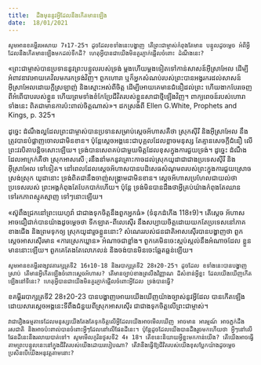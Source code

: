```yaml
---
title:  ដឹងមុននូវអ្វីដែលនឹងកើតមានឡើង
date:  18/01/2021
---
```


`សូមអានខគម្ពីរអេសាយ 7៖17-25។ ដូចដែលខទាំងនេះបង្ហាញ តើព្រះជាម្ចាស់កំពុងតែមាន បន្ទូលដូចម្តេច អំពីអ្វីដែលនឹងកើតមានឡើងមកដល់ទឹកដី? ហេតុអ្វីបានជាយើងមិនគួរភ្ញាក់ផ្អើលចំពោះ ដំណឹងនេះ?`

«ព្រះជាម្ចាស់បានប្រទាននូវព្រះបន្ទូលរបស់ទ្រង់ ម្តងហើយម្តងទៀតទៅកាន់សាសន៍អ៊ីស្រាអែល ដើម្បីអំពាវនាវអោយគេវិលមករកទ្រង់វិញ។ ពួកហោរា ឬក៏អ្នកសំណប់របស់ព្រះបានអង្វរករដល់សាសន៍ អ៊ីស្រាអែលដោយក្តីស្រឡាញ់ និងស្មោះអស់ពីចិត្ត ដើម្បីអោយគេមានជំនឿដល់ព្រះ ហើយងាកបែរចេញ ពីអំពើបាបរបស់ខ្លួន ហើយព្រមទាំងខំកែប្រែជីវិតរបស់ខ្លួនសាជាថ្មីឡើងវិញ។ ពាក្យពេចន៍របស់ហោរា ទាំងនេះ ពិតជាមានការប៉ះពាល់ចិត្តណាស់»។ ដកស្រង់ពី Ellen G.White, Prophets and Kings, p. 325។

ដូច្នេះ ដំណឹងល្អដែលព្រះជាម្ចាស់បានប្រទានសម្រាប់ស្តេចអ័ហាសគឺថា ស្រុកស៊ីរី និងអ៊ីស្រាអែល នឹងត្រូវបានបំផ្លាញចោលជាមិនខាន។ ប៉ុន្តែស្តេចអង្គនេះជាបុគ្គលដែលខ្លាចមនុស្ស តែគ្មានសេចក្តីជំនឿ លើព្រះវរបិតាបន្តិចសោះឡើយ។ ទ្រង់បានសេពគប់ជាមួយមិត្ដដែលខុសក្នុងការជួយទ្រង់។ ដូច្នេះ ដំណឹង ដែលអាក្រក់គឺថា ស្រុកអាសសើុរនឹងនាំមកនូវគ្រោះកាចដល់ស្រុកយូដាជាជាងប្រទេសស៊ីរី និងអ៊ីស្រាអែល ទៅទៀត។ នៅពេលដែលស្តេចអ័ហាសបានបដិសេធសំណូមពរបស់ព្រះក្នុងការជួយស្រោចស្រង់ស្រុក យូដានោះ ទ្រង់ពិតជានឹងចាញ់សង្គ្រាមជាមិនខាន។ ស្តេចអ័ហាសប្រហែលជាយល់ថា ប្រទេសរបស់ ព្រះអង្គកំពុងតែបែកបាក់ហើយ។ ប៉ុន្តែ ទ្រង់មិនបានដឹងថាអ្វីគ្រប់យ៉ាងកំពុងតែឈានទៅរកភាពស្មុគស្មាញ ទៅៗនោះឡើយ។

«ស៊ូពឹងជ្រកនៅព្រះយេហូវ៉ា ជាជាងទុកចិត្តនឹងពួកអ្នកធំ» (ទំនុកដំកើង 118៖9)។ តើស្តេច អ័ហាសអាចជឿជាក់បានយ៉ាងដូចម្តេចថា ទីកឡាត-ពីលេស៊ើរ នឹងសប្បាយចិត្តដោយយកតែប្រទេសនៅភាគខាងជើង និងព្រមទុកឲ្យ ស្រុកយូដារួចខ្លួននោះ? សំណេររបស់ជនជាតិអាសស៊ើរបានបង្ហាញថា ពួកស្តេចអាសស៊ើរមាន «ការស្រេកឃ្លាន» អំណាចជាខ្លាំង។ ពួកគេមិនចេះស្កប់ស្កល់នឹងអំណាចដែល ខ្លួនមាននោះឡើយ។ ពួកគេតែងតែលោភលន់ និងចង់បានមិនចេះឆ្អែតឆ្អន់ឡើយ។

`សូមអានខគម្ពីរពង្សាវតារក្សត្រទី2 16៖10-18 និងរបាក្សត្រទី2 28៖20-25។ ដូចដែល ខទាំងនេះបានបង្ហាញស្រាប់ តើមានអ្វីកើតឡើងចំពោះស្តេចអ័ហាស? តើមានច្បាប់ខាងព្រលឹងវិញ្ញាណ ដ៏សំខាន់អ្វីខ្លះ ដែលយើងឃើញកើតឡើងនៅទីនេះ? ហេតុអ្វីបានជាយើងមិនគួរភ្ញាក់ផ្អើលចំពោះអ្វីដែល ទ្រង់បានធ្វើ?`

ខគម្ពីររបាក្សត្រទី2 28៖20-23 បានបង្ហាញអោយយើងឃើញយ៉ាងច្បាស់នូវអ្វីដែល បានកើតឡើង ដោយសារស្តេចអង្គនេះទីពឹងជំនួយពីស្រុកអាសស៊ើរ ជាជាងទុកចិត្តលើព្រះជាម្ចាស់។

`វាជារឿងធម្មតាទេដែលមនុស្សយើងតែងតែទុកចិត្តលើអ្វីដែលយើងអាចមើលឃើញ អាចមាន អារម្មណ៍ អាចភ្លក់ដឹងរសជាតិ និងអាចប៉ះពាល់បានចំពោះអ្វីៗដែលនៅលើផែនដីនេះ។ ប៉ុន្តែដូចដែលយើងបានដឹងរួចមកហើយថា អ្វីៗនៅលើផែនដីនេះនឹងរលាយបាត់ទៅ។ សូមមើលកូរិនថូសទី2 4៖ 18។ តើខនេះនិយាយអ្វីខ្លះមកកាន់យើង? តើយើងអាចធ្វើតាមព្រះបន្ទូលនេះនៅក្នុងជីវិតរបស់យើងដោយរបៀបណា? តើវានឹងធ្វើឱ្យជីវិតរបស់យើងខុសប្លែកយ៉ាងដូចម្តេចប្រសិនបើយើងអនុវត្តតាមនោះ?`